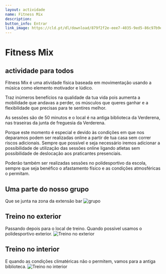 ```yaml
---
layout: actividade
name: Fitness Mix 
description:  
button_info: Entrar
link_image: https://cld.pt/dl/download/879f2f2e-eee7-4035-9ed5-86c97b9e3a48/fitnessmix.jpg
---
```



# Fitness Mix

## actividade para todos

Fitness Mix é uma atividade física baseada em movimentação usando a música como elemento motivador e lúdico.

Traz inúmeros benefícios na qualidade da tua vida pois aumenta a mobilidade que andavas a perder, os músculos que queres ganhar e a flexibilidade que precisas para te sentires melhor.

As sessões são de 50 minutos e o local é na antiga biblioteca da Verderena, nas traseiras da junta de freguesia da Verderena.

Porque este momento é especial e devido às condições em que nos deparamos podem ser realizadas online a partir de tua casa sem correr riscos adicionais.
Sempre que possível e seja necessário iremos adicionar a possibilidade de utilização das sessões online ligando atletas sem possibilidade de deslocação aos praticantes presenciais.

Poderão também ser realizadas sessões no polidesportivo da escola, sempre que seja benéfico o afastamento físico e as condições atmosféricas o permitam.

## Uma parte do nosso grupo

Que se junta na zona da extensão bar
![grupo](https://cld.pt/dl/download/485ceaa9-220b-4a45-8c71-060c30f5eaa8/fitness_entrada.jpeg)

## Treino no exterior

Passando depois para o local de treino. Quando possível usamos o polidesportivo exterior.
![Treino no exterior](https://cld.pt/dl/download/a421f329-555f-4791-81b5-cab6af58cb97/Fitness_exterior.jpeg)

## Treino no interior

E quando as condições climatéricas não o permitem, vamos para a antiga biblioteca.
![Treino no interior](https://cld.pt/dl/download/5bf5f3c1-6bc1-4bd2-96ba-8f971349fefc/fitness_interior.jpeg)

